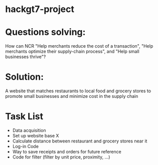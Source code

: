 # hackgt7-project
# Questions solving:
How can NCR "Help merchants reduce the cost of a transaction", 
"Help merchants optimize their supply-chain process", and
"Help small businesses thrive"?
# Solution:
A website that matches restaurants to local food and grocery stores to promote small businesses and minimize cost in the supply chain
# Task List
- Data acquisition
- Set up website base X
- Calculate distance between restaurant and grocery stores near it
- Log-in Code
- Way to save receipts and orders for future reference
- Code for filter (filter by unit price, proximity, ...)
